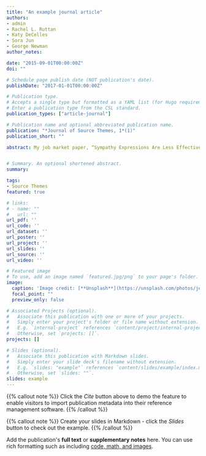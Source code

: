 ```yaml
---
title: "An example journal article"
authors:
- admin
- Rachel L. Ruttan
- Katy DeCelles
- Sora Jun
- George Newman
author_notes:

date: "2015-09-01T00:00:00Z"
doi: ""

# Schedule page publish date (NOT publication's date).
publishDate: "2017-01-01T00:00:00Z"

# Publication type.
# Accepts a single type but formatted as a YAML list (for Hugo requirements).
# Enter a publication type from the CSL standard.
publication_types: ["article-journal"]

# Publication name and optional abbreviated publication name.
publication: "*Journal of Source Themes, 1*(1)"
publication_short: ""

abstract: My job market paper, “Sympathy Expressions Are Less Effective When They Focus on the Silver Lining,” unpacks a paradox of communication whereby the most compassionate individuals may be the most likely to adopt communication strategies that backfire. Integrating insights from emotional labor theory (Hochschild, 1983) and the interpersonal process of compassion (Dutton et al., 2014), I argue that well-intentioned individuals, driven by heightened feelings of compassion, often try to alleviate another’s distress. In so doing, they attempt to comfort others by redirecting their attention to the potential positive aspects or benefits of their situation (e.g., “Look on the bright side…”). However, this seemingly supportive strategy unintentionally pressures recipients to engage in surface acting, compelling them to mask their genuine emotional experiences. This has important downstream consequences: silver lining expressions undermine one’s authentic emotional processing, producing poorer relational (e.g., less perceived supervisor support) and psychological (e.g., greater distress) outcomes. Across several studies – including an archival analysis of 600 sympathy cards, observational data from over 1,000 interactions, and lab experiments involving 500 grieving individuals – I consistently find robust support for this paradox. By unpacking the black box of expressions of sympathy, my job market paper contributes to the literature by challenging the assumption that ‘anything is good’ when it comes to compassionate action, revealing how well-intentioned strategies can produce unintended harm. It also highlights a selection paradox: organizations may choose the most compassionate individuals to deliver bad news or to comfort, even though their conversational strategies may be less effective. In ongoing work, I am extending this work to medical contexts, examining whether felt compassion predicts the provision of false hope during the delivery of life altering medical diagnoses, and whether organizations systematically select such communicators to deliver the news, despite the ethical and relational costs of doing so. 


# Summary. An optional shortened abstract.
summary: 

tags:
- Source Themes
featured: true

# links:
# - name: ""
#   url: ""
url_pdf: ''
url_code: ''
url_dataset: ''
url_poster: ''
url_project: ''
url_slides: ''
url_source: ''
url_video: ''

# Featured image
# To use, add an image named `featured.jpg/png` to your page's folder. 
image:
  caption: 'Image credit: [**Unsplash**](https://unsplash.com/photos/jdD8gXaTZsc)'
  focal_point: ""
  preview_only: false

# Associated Projects (optional).
#   Associate this publication with one or more of your projects.
#   Simply enter your project's folder or file name without extension.
#   E.g. `internal-project` references `content/project/internal-project/index.md`.
#   Otherwise, set `projects: []`.
projects: []

# Slides (optional).
#   Associate this publication with Markdown slides.
#   Simply enter your slide deck's filename without extension.
#   E.g. `slides: "example"` references `content/slides/example/index.md`.
#   Otherwise, set `slides: ""`.
slides: example
---
```


{{% callout note %}}
Click the *Cite* button above to demo the feature to enable visitors to import publication metadata into their reference management software.
{{% /callout %}}

{{% callout note %}}
Create your slides in Markdown - click the *Slides* button to check out the example.
{{% /callout %}}

Add the publication's **full text** or **supplementary notes** here. You can use rich formatting such as including [code, math, and images](https://docs.hugoblox.com/content/writing-markdown-latex/).
